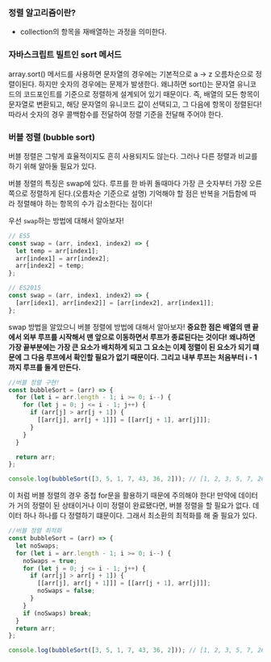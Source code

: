 ### 정렬 알고리즘이란?

- collection의 항목을 재배열하는 과정을 의미한다.

### 자바스크립트 빌트인 sort 메서드

array.sort() 메서드를 사용하면 문자열의 경우에는 기본적으로 a -> z 오름차순으로 정렬이된다.
하지만 숫자의 경우에는 문제가 발생한다. 왜냐하면 sort()는 문자열 유니코드의 코드포인트를 기준으로 정렬하게 설계되어 있기 때문이다.
즉, 배열의 모든 항목이 문자열로 변환되고, 해당 문자열의 유니코드 값이 선택되고, 그 다음에 항목이 정렬된다!
따라서 숫자의 경우 콜백함수를 전달하여 정렬 기준을 전달해 주어야 한다.

### 버블 정렬 (bubble sort)

버블 정렬은 그렇게 효율적이지도 흔히 사용되지도 않는다. 그러나 다른 정렬과 비교를 하기 위해 알아둘 필요가 있다.

버블 정렬의 특징은 swap에 있다. 루프를 한 바퀴 돌때마다 가장 큰 숫자부터 가장 오른쪽으로 정렬하게 된다.(오름차순 기준으로 설명)
기억해야 할 점은 반복을 거듭함에 따라 정렬해야 하는 항목의 수가 감소한다는 점이다!

우선 `swap`하는 방법에 대해서 알아보자!

```javascript
// ES5
const swap = (arr, index1, index2) => {
  let temp = arr[index1];
  arr[index1] = arr[index2];
  arr[index2] = temp;
};

// ES2015
const swap = (arr, index1, index2) => {
  [arr[idex1], arr[index2]] = [arr[index2], arr[index1]];
};
```

swap 방법을 알았으니 버블 정렬에 방법에 대해서 알아보자!
**중요한 점은 배열의 맨 끝에서 외부 루프를 시작해서 맨 앞으로 이동하면서 루프가 종료된다는 것이다!**
**왜냐하면 가장 끝부분에는 가장 큰 요소가 배치하게 되고 그 요소는 이제 정렬이 된 요소가 되기 떄문에 그 다음 루프에서 확인할 필요가 없기 때문이다.**
**그리고 내부 루프는 처음부터 i - 1까지 루프를 돌게 만든다.**

```javascript
//버블 정렬 구현!
const bubbleSort = (arr) => {
  for (let i = arr.length - 1; i >= 0; i--) {
    for (let j = 0; j <= i - 1; j++) {
      if (arr[j] > arr[j + 1]) {
        [[arr[j], arr[j + 1]]] = [[arr[j + 1], arr[j]]];
      }
    }
  }

  return arr;
};

console.log(bubbleSort([3, 5, 1, 7, 43, 36, 2])); // [1, 2, 3, 5, 7, 26, 43]
```

이 처럼 버블 정렬의 경우 중첩 for문을 활용하기 때문에 주의해야 한다!
만약에 데이터가 거의 정렬이 된 상태이거나 이미 정렬이 완료됐다면, 버블 정렬을 할 필요가 없다.
데이터 하나 하나를 다 정렬하기 떄문이다. 그래서 최소환의 최적화를 해 줄 필요가 있다.

```javascript
//버블 정렬 최적화
const bubbleSort = (arr) => {
  let noSwaps;
  for (let i = arr.length - 1; i >= 0; i--) {
    noSwaps = true;
    for (let j = 0; j <= i - 1; j++) {
      if (arr[j] > arr[j + 1]) {
        [[arr[j], arr[j + 1]]] = [[arr[j + 1], arr[j]]];
        noSwaps = false;
      }
    }
    if (noSwaps) break;
  }
  return arr;
};

console.log(bubbleSort([3, 5, 1, 7, 43, 36, 2])); // [1, 2, 3, 5, 7, 26, 43]
```

